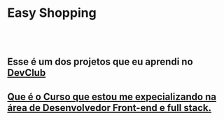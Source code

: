 <h1>Easy Shopping</h1>
<br>
<br>
<h2>Esse é um dos projetos que eu aprendi no <a href="https://rodolfomori.com.br/devclub">DevClub</a></h2>
<h2> <a href="https://rodolfomori.com.br/devclub">Que é o Curso que estou me expecializando na área de Desenvolvedor Front-end e full stack.</h2>
